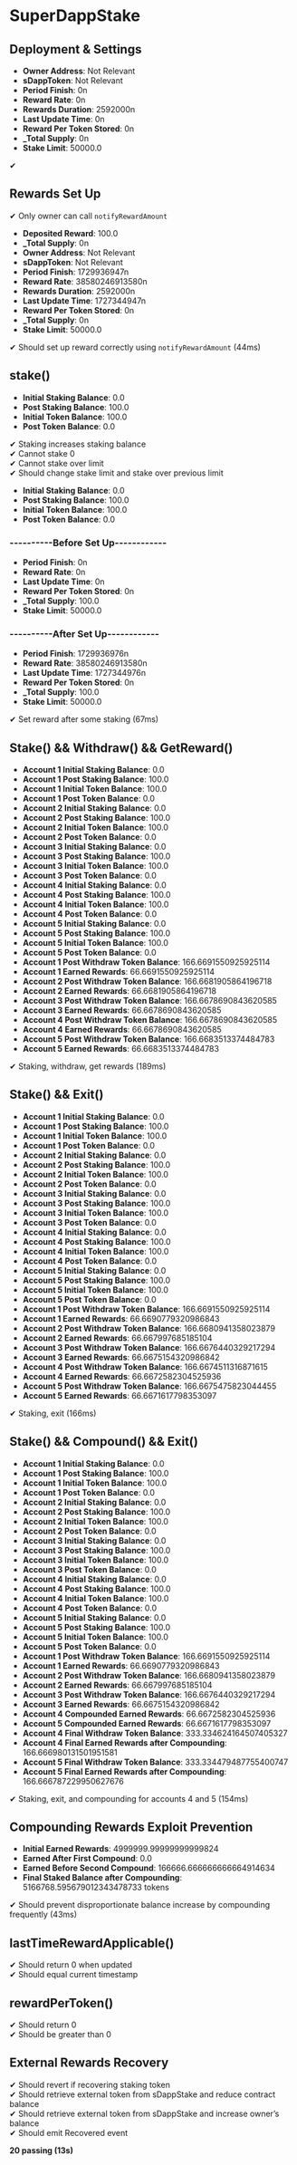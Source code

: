 # SuperDappStake

## Deployment & Settings
- **Owner Address**: Not Relevant
- **sDappToken**: Not Relevant
- **Period Finish**: 0n
- **Reward Rate**: 0n
- **Rewards Duration**: 2592000n
- **Last Update Time**: 0n
- **Reward Per Token Stored**: 0n
- **_Total Supply**: 0n
- **Stake Limit**: 50000.0

✔ 

## Rewards Set Up
✔ Only owner can call `notifyRewardAmount`
- **Deposited Reward**: 100.0
- **_Total Supply**: 0n
- **Owner Address**: Not Relevant
- **sDappToken**: Not Relevant
- **Period Finish**: 1729936947n
- **Reward Rate**: 38580246913580n
- **Rewards Duration**: 2592000n
- **Last Update Time**: 1727344947n
- **Reward Per Token Stored**: 0n
- **_Total Supply**: 0n
- **Stake Limit**: 50000.0

✔ Should set up reward correctly using `notifyRewardAmount` (44ms)

## stake()
- **Initial Staking Balance**: 0.0
- **Post Staking Balance**: 100.0
- **Initial Token Balance**: 100.0
- **Post Token Balance**: 0.0

✔ Staking increases staking balance  
✔ Cannot stake 0  
✔ Cannot stake over limit  
✔ Should change stake limit and stake over previous limit  
- **Initial Staking Balance**: 0.0  
- **Post Staking Balance**: 100.0  
- **Initial Token Balance**: 100.0  
- **Post Token Balance**: 0.0  

### ----------Before Set Up------------
- **Period Finish**: 0n  
- **Reward Rate**: 0n  
- **Last Update Time**: 0n  
- **Reward Per Token Stored**: 0n  
- **_Total Supply**: 100.0  
- **Stake Limit**: 50000.0  

### ----------After Set Up------------
- **Period Finish**: 1729936976n  
- **Reward Rate**: 38580246913580n  
- **Last Update Time**: 1727344976n  
- **Reward Per Token Stored**: 0n  
- **_Total Supply**: 100.0  
- **Stake Limit**: 50000.0  

✔ Set reward after some staking (67ms)

## Stake() && Withdraw() && GetReward()
- **Account 1 Initial Staking Balance**: 0.0
- **Account 1 Post Staking Balance**: 100.0
- **Account 1 Initial Token Balance**: 100.0
- **Account 1 Post Token Balance**: 0.0
- **Account 2 Initial Staking Balance**: 0.0
- **Account 2 Post Staking Balance**: 100.0
- **Account 2 Initial Token Balance**: 100.0
- **Account 2 Post Token Balance**: 0.0
- **Account 3 Initial Staking Balance**: 0.0
- **Account 3 Post Staking Balance**: 100.0
- **Account 3 Initial Token Balance**: 100.0
- **Account 3 Post Token Balance**: 0.0
- **Account 4 Initial Staking Balance**: 0.0
- **Account 4 Post Staking Balance**: 100.0
- **Account 4 Initial Token Balance**: 100.0
- **Account 4 Post Token Balance**: 0.0
- **Account 5 Initial Staking Balance**: 0.0
- **Account 5 Post Staking Balance**: 100.0
- **Account 5 Initial Token Balance**: 100.0
- **Account 5 Post Token Balance**: 0.0
- **Account 1 Post Withdraw Token Balance**: 166.6691550925925114
- **Account 1 Earned Rewards**: 66.6691550925925114
- **Account 2 Post Withdraw Token Balance**: 166.6681905864196718
- **Account 2 Earned Rewards**: 66.6681905864196718
- **Account 3 Post Withdraw Token Balance**: 166.6678690843620585
- **Account 3 Earned Rewards**: 66.6678690843620585
- **Account 4 Post Withdraw Token Balance**: 166.6678690843620585
- **Account 4 Earned Rewards**: 66.6678690843620585
- **Account 5 Post Withdraw Token Balance**: 166.6683513374484783
- **Account 5 Earned Rewards**: 66.6683513374484783

✔ Staking, withdraw, get rewards (189ms)

## Stake() && Exit()
- **Account 1 Initial Staking Balance**: 0.0
- **Account 1 Post Staking Balance**: 100.0
- **Account 1 Initial Token Balance**: 100.0
- **Account 1 Post Token Balance**: 0.0
- **Account 2 Initial Staking Balance**: 0.0
- **Account 2 Post Staking Balance**: 100.0
- **Account 2 Initial Token Balance**: 100.0
- **Account 2 Post Token Balance**: 0.0
- **Account 3 Initial Staking Balance**: 0.0
- **Account 3 Post Staking Balance**: 100.0
- **Account 3 Initial Token Balance**: 100.0
- **Account 3 Post Token Balance**: 0.0
- **Account 4 Initial Staking Balance**: 0.0
- **Account 4 Post Staking Balance**: 100.0
- **Account 4 Initial Token Balance**: 100.0
- **Account 4 Post Token Balance**: 0.0
- **Account 5 Initial Staking Balance**: 0.0
- **Account 5 Post Staking Balance**: 100.0
- **Account 5 Initial Token Balance**: 100.0
- **Account 5 Post Token Balance**: 0.0
- **Account 1 Post Withdraw Token Balance**: 166.6691550925925114
- **Account 1 Earned Rewards**: 66.6690779320986843
- **Account 2 Post Withdraw Token Balance**: 166.6680941358023879
- **Account 2 Earned Rewards**: 66.667997685185104
- **Account 3 Post Withdraw Token Balance**: 166.6676440329217294
- **Account 3 Earned Rewards**: 66.6675154320986842
- **Account 4 Post Withdraw Token Balance**: 166.6674511316871615
- **Account 4 Earned Rewards**: 66.6672582304525936
- **Account 5 Post Withdraw Token Balance**: 166.6675475823044455
- **Account 5 Earned Rewards**: 66.6671617798353097

✔ Staking, exit (166ms)

## Stake() && Compound() && Exit()
- **Account 1 Initial Staking Balance**: 0.0
- **Account 1 Post Staking Balance**: 100.0
- **Account 1 Initial Token Balance**: 100.0
- **Account 1 Post Token Balance**: 0.0
- **Account 2 Initial Staking Balance**: 0.0
- **Account 2 Post Staking Balance**: 100.0
- **Account 2 Initial Token Balance**: 100.0
- **Account 2 Post Token Balance**: 0.0
- **Account 3 Initial Staking Balance**: 0.0
- **Account 3 Post Staking Balance**: 100.0
- **Account 3 Initial Token Balance**: 100.0
- **Account 3 Post Token Balance**: 0.0
- **Account 4 Initial Staking Balance**: 0.0
- **Account 4 Post Staking Balance**: 100.0
- **Account 4 Initial Token Balance**: 100.0
- **Account 4 Post Token Balance**: 0.0
- **Account 5 Initial Staking Balance**: 0.0
- **Account 5 Post Staking Balance**: 100.0
- **Account 5 Initial Token Balance**: 100.0
- **Account 5 Post Token Balance**: 0.0
- **Account 1 Post Withdraw Token Balance**: 166.6691550925925114
- **Account 1 Earned Rewards**: 66.6690779320986843
- **Account 2 Post Withdraw Token Balance**: 166.6680941358023879
- **Account 2 Earned Rewards**: 66.667997685185104
- **Account 3 Post Withdraw Token Balance**: 166.6676440329217294
- **Account 3 Earned Rewards**: 66.6675154320986842
- **Account 4 Compounded Earned Rewards**: 66.6672582304525936
- **Account 5 Compounded Earned Rewards**: 66.6671617798353097
- **Account 4 Final Withdraw Token Balance**: 333.334624164507405327
- **Account 4 Final Earned Rewards after Compounding**: 166.666980131501951581
- **Account 5 Final Withdraw Token Balance**: 333.334479487755400747
- **Account 5 Final Earned Rewards after Compounding**: 166.666787229950627676

✔ Staking, exit, and compounding for accounts 4 and 5 (154ms)

## Compounding Rewards Exploit Prevention
- **Initial Earned Rewards**: 4999999.99999999999824
- **Earned After First Compound**: 0.0
- **Earned Before Second Compound**: 166666.666666666664914634
- **Final Staked Balance after Compounding**: 5166768.595679012343478733 tokens

✔ Should prevent disproportionate balance increase by compounding frequently (43ms)

## lastTimeRewardApplicable()
✔ Should return 0 when updated  
✔ Should equal current timestamp  

## rewardPerToken()
✔ Should return 0  
✔ Should be greater than 0  

## External Rewards Recovery
✔ Should revert if recovering staking token  
✔ Should retrieve external token from sDappStake and reduce contract balance  
✔ Should retrieve external token from sDappStake and increase owner’s balance  
✔ Should emit Recovered event  

**20 passing (13s)**
